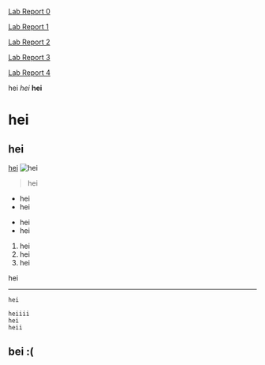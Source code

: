 [Lab Report 0](https://emilyxpan.github.io/cse15l-lab-reports/lab0/lab-report-0-week-0.html)

[Lab Report 1](https://emilyxpan.github.io/cse15l-lab-reports/lab1/lab-report-1.html)

[Lab Report 2](https://emilyxpan.github.io/cse15l-lab-reports/lab2/lab-report-2.html)

[Lab Report 3](https://emilyxpan.github.io/cse15l-lab-reports/lab3/lab-report-3.html)

[Lab Report 4](https://emilyxpan.github.io/cse15l-lab-reports/lab4/lab-report-4.html)

hei
*hei*
**hei**
# hei
## hei
[hei](https://www.boredbutton.com/)
![hei](https://cdn.akamai.steamstatic.com/steam/apps/1026940/capsule_616x353.jpg?t=1575110122)
> hei
- hei
- hei
* hei
* hei
1. hei
2. hei
3. hei

hei
***
`hei`
```
heiiii
hei
heii
```
## bei :(